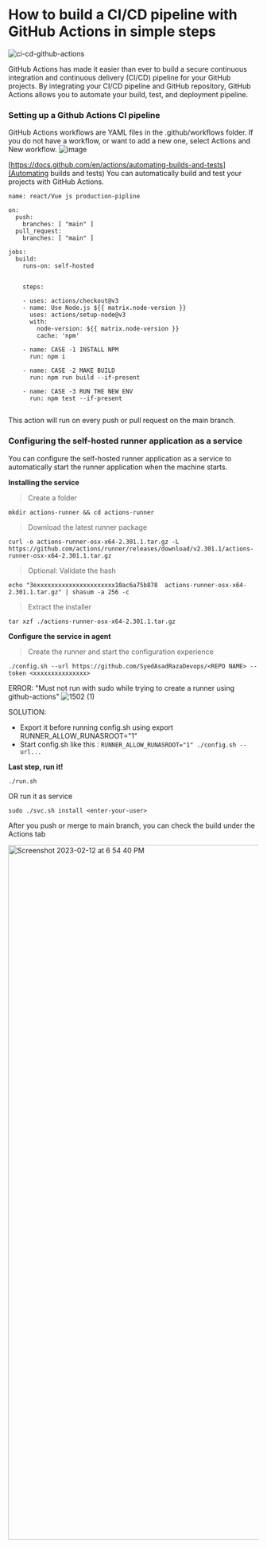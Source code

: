 # How to build a CI/CD pipeline with GitHub Actions in simple steps

![ci-cd-github-actions](https://user-images.githubusercontent.com/71556060/218315445-b265e63b-3bd4-4d94-9253-7d4c483408c5.png)

GitHub Actions has made it easier than ever to build a secure continuous integration and continuous delivery (CI/CD) pipeline for your GitHub projects. By integrating your CI/CD pipeline and GitHub repository, GitHub Actions allows you to automate your build, test, and deployment pipeline.


### Setting up a Github Actions CI pipeline

GitHub Actions workflows are YAML files in the .github/workflows folder. If you do not have a workflow, or want to add a new one, select Actions and New workflow.
![image](https://user-images.githubusercontent.com/71556060/218312062-cef4b435-2e6f-4009-a628-dff11c3b6f42.png)

[https://docs.github.com/en/actions/automating-builds-and-tests](Automating builds and tests) You can automatically build and test your projects with GitHub Actions. 

```
name: react/Vue js production-pipline

on:
  push:
    branches: [ "main" ]
  pull_request:
    branches: [ "main" ]

jobs:
  build:
    runs-on: self-hosted


    steps:
    
    - uses: actions/checkout@v3
    - name: Use Node.js ${{ matrix.node-version }}
      uses: actions/setup-node@v3
      with:
        node-version: ${{ matrix.node-version }}
        cache: 'npm'

    - name: CASE -1 INSTALL NPM
      run: npm i
      
    - name: CASE -2 MAKE BUILD
      run: npm run build --if-present
      
    - name: CASE -3 RUN THE NEW ENV
      run: npm test --if-present
      
```
This action will run on every push or pull request on the main branch.

### Configuring the self-hosted runner application as a service
You can configure the self-hosted runner application as a service to automatically start the runner application when the machine starts.

**Installing the service**
> Create a folder
```
mkdir actions-runner && cd actions-runner
```
> Download the latest runner package
```
curl -o actions-runner-osx-x64-2.301.1.tar.gz -L https://github.com/actions/runner/releases/download/v2.301.1/actions-runner-osx-x64-2.301.1.tar.gz
```
> Optional: Validate the hash
```
echo "3exxxxxxxxxxxxxxxxxxxxxx10ac6a75b878  actions-runner-osx-x64-2.301.1.tar.gz" | shasum -a 256 -c
```
> Extract the installer
```
tar xzf ./actions-runner-osx-x64-2.301.1.tar.gz
```
**Configure the service in agent**
> Create the runner and start the configuration experience
```
./config.sh --url https://github.com/SyedAsadRazaDevops/<REPO NAME> --token <xxxxxxxxxxxxxxx>
```
ERROR: "Must not run with sudo while trying to create a runner using github-actions"
![1502 (1)](https://user-images.githubusercontent.com/71556060/218314246-beaac109-691e-4deb-a362-972c4230a73f.png)

SOLUTION:
- Export it before running config.sh using export RUNNER_ALLOW_RUNASROOT="1"
- Start config.sh like this : `RUNNER_ALLOW_RUNASROOT="1" ./config.sh --url...`

**Last step, run it!**
```
./run.sh
```
OR run it as service
```
sudo ./svc.sh install <enter-your-user>
```
After you push or merge to main branch, you can check the build under the Actions tab

<img width="1395" alt="Screenshot 2023-02-12 at 6 54 40 PM" src="https://user-images.githubusercontent.com/71556060/218315198-17cd6613-dc7e-4886-95bd-7ff855de5581.png">





